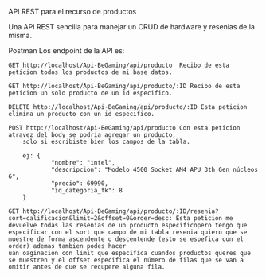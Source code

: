 API REST para el recurso de productos

Una API REST sencilla para manejar un CRUD de hardware y resenias de la misma.


Postman
Los endpoint de la API es: 
    
    GET http://localhost/Api-BeGaming/api/producto  Recibo de esta peticion todos los productos de mi base datos.

    GET http://localhost/Api-BeGaming/api/producto/:ID Recibo de esta peticion un solo producto de un id especifico.
    
    DELETE http://localhost/Api-BeGaming/api/producto/:ID Esta peticion elimina un producto con un id especifico.
    
    POST http://localhost/Api-BeGaming/api/producto Con esta peticion atravez del body se podria agregar un producto, 
        solo si escribiste bien los campos de la tabla.

        ej: {
                "nombre": "intel",
                "descripcion": "Modelo 4500 Socket AM4 APU 3th Gen núcleos 6",
                "precio": 69990,
                "id_categoria_fk": 8
        }

    GET http://localhost/Api-BeGaming/api/producto/:ID/resenia?sort=calificacion&limit=2&offset=0&order=desc: Esta peticion me devuelve todas las resenias de un producto especificopero tengo que especificar con el sort que campo de mi tabla resenia quiero que se muestre de forma ascendente o descentende (esto se espefica con el order) ademas tambien podes hacer
    uan oaginacion con limit que especifica cuandos productos queres que se muestren y el offset especifica el número de filas que se van a omitir antes de que se recupere alguna fila.

  